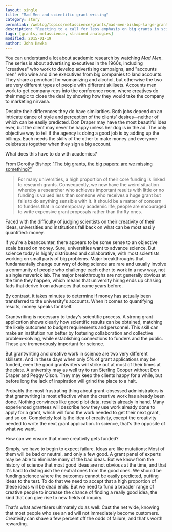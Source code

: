 ```yaml
---
layout: single
title: "Mad Men and scientific grant writing"
category: story
permalink: /weblog/topics/metascience/grants/mad-men-bishop-large-grants-2015.html
description: "Reacting to a call for less emphasis on big grants in science."
tags: [grants, metascience, strained analogies]
modified: 2015-01-19
author: John Hawks
---
```


You can understand a lot about academic research by watching _Mad Men_. The series is about advertising executives in the 1960s, including "creatives" who work to develop advertising campaigns, and "accounts men" who wine and dine executives from big companies to land accounts. They share a penchant for womanizing and alcohol, but otherwise the two are very different types of people with different skillsets. Accounts men work to get company reps into the conference room, where creatives do their magic to close the deal by showing how they would take the company to marketing nirvana. 

Despite their differences they do have similarities. Both jobs depend on an intricate dance of style and perception of the clients' desires&mdash;neither of which can be easily predicted.  Don Draper may have the most beautiful idea ever, but the client may never be happy unless her dog is in the ad. The only objective way to tell if the agency is doing a good job is by adding up the billings. Each needs the skills of the other to make money and everyone celebrates together when they sign a big account. 

What does this have to do with academics? 

From Dorothy Bishop: <a href="http://www.timeshighereducation.co.uk/comment/opinion/the-big-grants-the-big-papers-are-we-missing-something/2017894.article">"The big grants, the big papers: are we missing something?"</a>

<blockquote>For many universities, a high proportion of their core funding is linked to research grants. Consequently, we now have the weird situation whereby a researcher who achieves important results with little or no funding is valued less than someone who receives a huge grant but fails to do anything sensible with it. It should be a matter of concern to funders that in contemporary academic life, people are encouraged to write expensive grant proposals rather than thrifty ones.</blockquote>

Faced with the difficulty of judging scientists on their creativity of their ideas, universities and institutions fall back on what can be most easily quantified: money. 

If you're a beancounter, there appears to be some sense to an objective scale based on money. Sure, universities want to advance science. But science today is highly distributed and collaborative, with most scientists working on small parts of big problems. Major breakthroughs that fundamentally change our way of doing science are rare and usually involve a community of people who challenge each other to work in a new way, not a single maverick lab. The major breakthroughs are not generally obvious at the time they happen, which means that university hiring ends up chasing fads that derive from advances that came years before. 

By contrast, it takes minutes to determine if money has actually been transferred to the university's accounts. When it comes to quantifying results, money speaks for itself. 

Grantwriting is necessary to today's scientific process. A strong grant application shows clearly how scientific results can be obtained, matching the likely outcomes to budget requirements and personnel. This skill can make an institution run better by fostering collaboration and collective problem-solving, while establishing connections to funders and the public. These are tremendously important for science. 

But grantwriting and creative work in science are two very different skillsets. And in these days when only 5% of grant applications may be funded, even the good grantwriters will strike out at most of their times at the plate. A university may as well try to run Sterling Cooper without Don Draper and Peggy Olson. They may keep the clients happy for a while, but before long the lack of inspiration will grind the place to a halt. 

Probably the most frustrating thing about grant-obsessed administrators is that grantwriting is most effective when the creative work has already been done. Nothing convinces like good pilot data, results already in hand. Many experienced grantees will describe how they use work already done to apply for a grant, which will fund the work needed to get their next grant, and so on. Completely lost is the idea of creativity, except the creativity needed to write the next grant application. In science, that's the opposite of what we want. 

How can we ensure that more creativity gets funded?

Simply, we have to begin to expect failure. Ideas are like mutations: Most of them will be bad or neutral, and only a few good. A grant panel of experts may be able to eliminate many of the bad ideas. But we know from the history of science that most good ideas are not obvious at the time, and that it's hard to distinguish the neutral ones from the good ones. We should be funding science where the outcomes cannot be easily predicted, putting ideas to the test. To do that we need to accept that a high proportion of these ideas will be dead ends. But we need to fund a broader range of creative people to increase the chance of finding a really good idea, the kind that can give rise to new fields of inquiry. 

That's what advertisers ultimately do as well: Cast the net wide, knowing that most people who see an ad will not immediately become customers. Creativity can shave a few percent off the odds of failure, and that's worth rewarding. 

